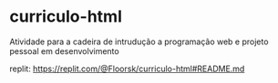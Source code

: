 # curriculo-html
 Atividade para a cadeira de intrudução a programação web e projeto pessoal em desenvolvimento

replit: https://replit.com/@Floorsk/curriculo-html#README.md